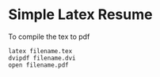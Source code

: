 Simple Latex Resume
===================

To compile the tex to pdf
	
	latex filename.tex
	dvipdf filename.dvi
	open filename.pdf
